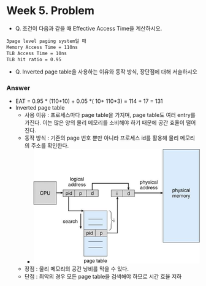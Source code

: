# Week 5. Problem

- Q. 조건이 다음과 같을 때 Effective Access Time을 계산하시오.

```
3page level paging system일 때
Memory Access Time = 110ns
TLB Access Time = 10ns
TLB hit ratio = 0.95
```



- Q. Inverted page table을 사용하는 이유와 동작 방식, 장단점에 대해 서술하시오







### Answer

- EAT = 0.95 * (110+10) + 0.05 *( 10+ 110\*3) =  114 + 17 = 131
- Inverted page table
  - 사용 이유 : 프로세스마다 page table을 가지며, page table도 여러 entry를 가진다. 이는 많은 양의 물리 메모리를 소비해야 하기 때문에 공간 효율이 떨어진다.
  - 동작 방식 : 기존의 page 번호 뿐만 아니라 프로세스 id를 활용해 물리 메모리의 주소를 확인한다. 
    - <img src="https://github.com/gashe-soo/OS-7week-KOCW/blob/main/asset/week5_ch8_img5.jpg?raw=true" alt="week5_ch8_img5.jpg"  />
  - 장점 : 물리 메모리의 공간 낭비를 막을 수 있다.
  - 단점 : 최악의 경우 모든 page table을 검색해야 하므로 시간 효율 저하



